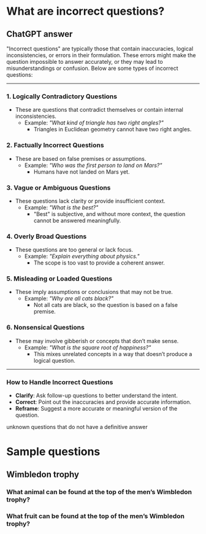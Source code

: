 # What are incorrect questions?

## ChatGPT answer

"Incorrect questions" are typically those that contain inaccuracies, logical inconsistencies, or errors in their formulation. These errors might make the question impossible to answer accurately, or they may lead to misunderstandings or confusion. Below are some types of incorrect questions:

---

### **1. Logically Contradictory Questions**
- These are questions that contradict themselves or contain internal inconsistencies.
  - Example: *"What kind of triangle has two right angles?"* 
    - Triangles in Euclidean geometry cannot have two right angles.
### **2. Factually Incorrect Questions**
- These are based on false premises or assumptions.
  - Example: *"Who was the first person to land on Mars?"*
    - Humans have not landed on Mars yet.
### **3. Vague or Ambiguous Questions**
- These questions lack clarity or provide insufficient context.
  - Example: *"What is the best?"*
    - "Best" is subjective, and without more context, the question cannot be answered meaningfully.
### **4. Overly Broad Questions**
- These questions are too general or lack focus.
  - Example: *"Explain everything about physics."*
    - The scope is too vast to provide a coherent answer.
### **5. Misleading or Loaded Questions**
- These imply assumptions or conclusions that may not be true.
  - Example: *"Why are all cats black?"*
    - Not all cats are black, so the question is based on a false premise.
### **6. Nonsensical Questions**
- These may involve gibberish or concepts that don’t make sense.
  - Example: *"What is the square root of happiness?"*
    - This mixes unrelated concepts in a way that doesn’t produce a logical question.

---

### **How to Handle Incorrect Questions**
- **Clarify**: Ask follow-up questions to better understand the intent.
- **Correct**: Point out the inaccuracies and provide accurate information.
- **Reframe**: Suggest a more accurate or meaningful version of the question.


unknown questions that do not have a definitive answer


# Sample questions
## Wimbledon trophy

### What animal can be found at the top of the men’s Wimbledon trophy?
### What fruit can be found at the top of the men’s Wimbledon trophy?
